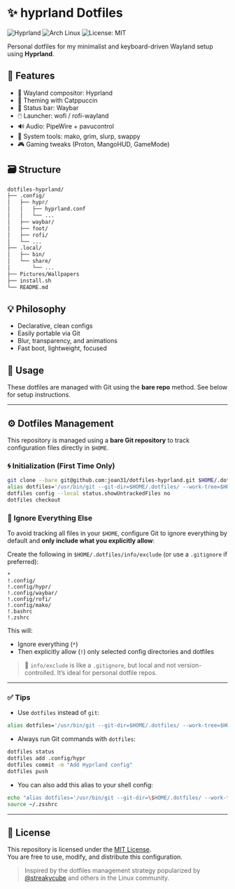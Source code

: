 # ✨ hyprland Dotfiles

![Hyprland](https://img.shields.io/badge/WM-Hyprland-blueviolet?logo=wayland&style=flat-square)
![Arch Linux](https://img.shields.io/badge/Distro-Arch-blue?logo=arch-linux&style=flat-square)
![License: MIT](https://img.shields.io/badge/License-MIT-green.svg?style=flat-square)

Personal dotfiles for my minimalist and keyboard-driven Wayland setup using **Hyprland**.

## 🧩 Features

- 🚀 Wayland compositor: Hyprland
- 🌈 Theming with Catppuccin
- 🧱 Status bar: Waybar
- 🖱️ Launcher: wofi / rofi-wayland
- 🔊 Audio: PipeWire + pavucontrol
- 🔧 System tools: mako, grim, slurp, swappy
- 🎮 Gaming tweaks (Proton, MangoHUD, GameMode)

## 🗃️ Structure

```bash
dotfiles-hyprland/
├── .config/
│   ├── hypr/
│   │   ├── hyprland.conf
│   │   └── ...
│   ├── waybar/
│   ├── foot/
│   ├── rofi/
│   └── ...
├── .local/
│   ├── bin/
│   └── share/
│       └── ...
├── Pictures/Wallpapers
├── install.sh
└── README.md
```

## 💡 Philosophy

- Declarative, clean configs
- Easily portable via Git
- Blur, transparency, and animations
- Fast boot, lightweight, focused

## 🚀 Usage

These dotfiles are managed with Git using the **bare repo** method. See below for setup instructions.

---

## ⚙️ Dotfiles Management

This repository is managed using a **bare Git repository** to track configuration files directly in `$HOME`.

### 🌀 Initialization (First Time Only)

```bash
git clone --bare git@github.com:joan31/dotfiles-hyprland.git $HOME/.dotfiles
alias dotfiles='/usr/bin/git --git-dir=$HOME/.dotfiles/ --work-tree=$HOME'
dotfiles config --local status.showUntrackedFiles no
dotfiles checkout
```

### 🧙 Ignore Everything Else

To avoid tracking all files in your `$HOME`, configure Git to ignore everything by default and **only include what you explicitly allow**:

Create the following in `$HOME/.dotfiles/info/exclude` (or use a `.gitignore` if preferred):

```gitignore
*
!.config/
!.config/hypr/
!.config/waybar/
!.config/rofi/
!.config/mako/
!.bashrc
!.zshrc
```

This will:

- Ignore everything (`*`)
- Then explicitly allow (`!`) only selected config directories and dotfiles

> 🔐 `info/exclude` is like a `.gitignore`, but local and not version-controlled. It’s ideal for personal dotfile repos.

---

### ✅ Tips

- Use `dotfiles` instead of `git`:
```bash
alias dotfiles='/usr/bin/git --git-dir=$HOME/.dotfiles/ --work-tree=$HOME'
```

- Always run Git commands with `dotfiles`:
```bash
dotfiles status
dotfiles add .config/hypr
dotfiles commit -m "Add Hyprland config"
dotfiles push
```

- You can also add this alias to your shell config:
```bash
echo "alias dotfiles='/usr/bin/git --git-dir=\$HOME/.dotfiles/ --work-tree=\$HOME'" >> ~/.zshrc
source ~/.zsshrc
```

---

## 📄 License

This repository is licensed under the [MIT License](LICENSE).  
You are free to use, modify, and distribute this configuration.

> Inspired by the dotfiles management strategy popularized by [@streakycube](https://www.atlassian.com/git/tutorials/dotfiles) and others in the Linux community.
